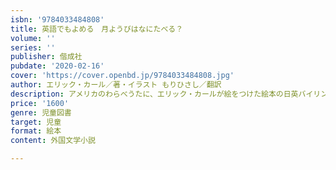 ```yaml
---
isbn: '9784033484808'
title: 英語でもよめる　月ようびはなにたべる？
volume: ''
series: ''
publisher: 偕成社
pubdate: '2020-02-16'
cover: 'https://cover.openbd.jp/9784033484808.jpg'
author: エリック・カール／著・イラスト もりひさし／翻訳
description: アメリカのわらべうたに、エリック・カールが絵をつけた絵本の日英バイリンガル版です。楽譜と歌詞つき。楽しくうたってみよう！
price: '1600'
genre: 児童図書
target: 児童
format: 絵本
content: 外国文学小説

---
```


